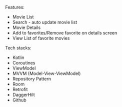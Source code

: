 Features:
- Movie List
- Search - auto update movie list
- Movie Details
- Add to favorites/Remove favorite on details screen
- View List of favorite movies

Tech stacks:
- Kotlin 
- Coroutines
- ViewModel
- MVVM (Model-View-ViewModel)
- Repository Pattern
- Room
- Retrofit
- DaggerHilt
- Github

